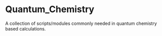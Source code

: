 # Quantum_Chemistry
A collection of scripts/modules commonly needed in quantum chemistry based calculations. 
